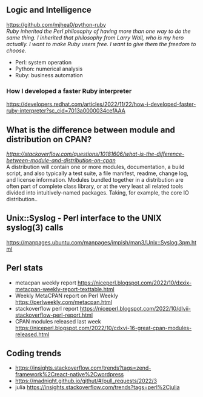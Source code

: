 ## Logic and Intelligence
https://github.com/mjhea0/python-ruby <br>
<i>Ruby inherited the Perl philosophy of having more than one way to do the same thing. I inherited that philosophy from Larry Wall, who is my hero actually. I want to make Ruby users free. I want to give them the freedom to choose. </i>
 - Perl: system operation
 - Python: numerical analysis
 - Ruby: business automation
### How I developed a faster Ruby interpreter
https://developers.redhat.com/articles/2022/11/22/how-i-developed-faster-ruby-interpreter?sc_cid=7013a0000034cefAAA
## What is the difference between module and distribution on CPAN?
<i>https://stackoverflow.com/questions/10181606/what-is-the-difference-between-module-and-distribution-on-cpan</i><br>
A distribution will contain one or more modules, documentation, a build script, and also typically a test suite, a file manifest, readme, change log, and license information. Modules bundled together in a distribution are often part of complete class library, or at the very least all related tools divided into intuitively-named packages. Taking, for example, the core IO distribution..
## Unix::Syslog - Perl interface to the UNIX syslog(3) calls
https://manpages.ubuntu.com/manpages/impish/man3/Unix::Syslog.3pm.html
## Perl stats
 - metacpan weekly report https://niceperl.blogspot.com/2022/10/dxxix-metacpan-weekly-report-texttable.html
 - Weekly MetaCPAN report on Perl Weekly https://perlweekly.com/metacpan.html
 - stackoverflow perl report https://niceperl.blogspot.com/2022/10/dlvii-stackoverflow-perl-report.html
 - CPAN modules released last week https://niceperl.blogspot.com/2022/10/cdxvi-16-great-cpan-modules-released.html
## Coding trends
 - https://insights.stackoverflow.com/trends?tags=zend-framework%2Creact-native%2Cwordpress
 - https://madnight.github.io/githut/#/pull_requests/2022/3
 - julia https://insights.stackoverflow.com/trends?tags=perl%2Cjulia
